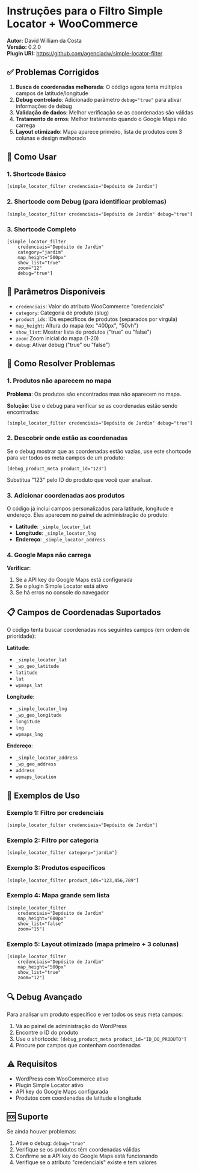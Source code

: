 # Instruções para o Filtro Simple Locator + WooCommerce

**Autor:** David William da Costa  
**Versão:** 0.2.0  
**Plugin URI:** https://github.com/agenciadw/simple-locator-filter

## ✅ Problemas Corrigidos

1. **Busca de coordenadas melhorada**: O código agora tenta múltiplos campos de latitude/longitude
2. **Debug controlado**: Adicionado parâmetro `debug="true"` para ativar informações de debug
3. **Validação de dados**: Melhor verificação se as coordenadas são válidas
4. **Tratamento de erros**: Melhor tratamento quando o Google Maps não carrega
5. **Layout otimizado**: Mapa aparece primeiro, lista de produtos com 3 colunas e design melhorado

## 🚀 Como Usar

### 1. Shortcode Básico

```
[simple_locator_filter credenciais="Depósito de Jardim"]
```

### 2. Shortcode com Debug (para identificar problemas)

```
[simple_locator_filter credenciais="Depósito de Jardim" debug="true"]
```

### 3. Shortcode Completo

```
[simple_locator_filter
    credenciais="Depósito de Jardim"
    category="jardim"
    map_height="500px"
    show_list="true"
    zoom="12"
    debug="true"]
```

## 🔧 Parâmetros Disponíveis

- `credenciais`: Valor do atributo WooCommerce "credenciais"
- `category`: Categoria de produto (slug)
- `product_ids`: IDs específicos de produtos (separados por vírgula)
- `map_height`: Altura do mapa (ex: "400px", "50vh")
- `show_list`: Mostrar lista de produtos ("true" ou "false")
- `zoom`: Zoom inicial do mapa (1-20)
- `debug`: Ativar debug ("true" ou "false")

## 🐛 Como Resolver Problemas

### 1. Produtos não aparecem no mapa

**Problema**: Os produtos são encontrados mas não aparecem no mapa.

**Solução**: Use o debug para verificar se as coordenadas estão sendo encontradas:

```
[simple_locator_filter credenciais="Depósito de Jardim" debug="true"]
```

### 2. Descobrir onde estão as coordenadas

Se o debug mostrar que as coordenadas estão vazias, use este shortcode para ver todos os meta campos de um produto:

```
[debug_product_meta product_id="123"]
```

Substitua "123" pelo ID do produto que você quer analisar.

### 3. Adicionar coordenadas aos produtos

O código já inclui campos personalizados para latitude, longitude e endereço. Eles aparecem no painel de administração do produto:

- **Latitude**: `_simple_locator_lat`
- **Longitude**: `_simple_locator_lng`
- **Endereço**: `_simple_locator_address`

### 4. Google Maps não carrega

**Verificar**:

1. Se a API key do Google Maps está configurada
2. Se o plugin Simple Locator está ativo
3. Se há erros no console do navegador

## 📋 Campos de Coordenadas Suportados

O código tenta buscar coordenadas nos seguintes campos (em ordem de prioridade):

**Latitude**:

- `_simple_locator_lat`
- `_wp_geo_latitude`
- `latitude`
- `lat`
- `wpmaps_lat`

**Longitude**:

- `_simple_locator_lng`
- `_wp_geo_longitude`
- `longitude`
- `lng`
- `wpmaps_lng`

**Endereço**:

- `_simple_locator_address`
- `_wp_geo_address`
- `address`
- `wpmaps_location`

## 🎯 Exemplos de Uso

### Exemplo 1: Filtro por credenciais

```
[simple_locator_filter credenciais="Depósito de Jardim"]
```

### Exemplo 2: Filtro por categoria

```
[simple_locator_filter category="jardim"]
```

### Exemplo 3: Produtos específicos

```
[simple_locator_filter product_ids="123,456,789"]
```

### Exemplo 4: Mapa grande sem lista

```
[simple_locator_filter
    credenciais="Depósito de Jardim"
    map_height="600px"
    show_list="false"
    zoom="15"]
```

### Exemplo 5: Layout otimizado (mapa primeiro + 3 colunas)

```
[simple_locator_filter
    credenciais="Depósito de Jardim"
    map_height="500px"
    show_list="true"
    zoom="12"]
```

## 🔍 Debug Avançado

Para analisar um produto específico e ver todos os seus meta campos:

1. Vá ao painel de administração do WordPress
2. Encontre o ID do produto
3. Use o shortcode: `[debug_product_meta product_id="ID_DO_PRODUTO"]`
4. Procure por campos que contenham coordenadas

## ⚠️ Requisitos

- WordPress com WooCommerce ativo
- Plugin Simple Locator ativo
- API key do Google Maps configurada
- Produtos com coordenadas de latitude e longitude

## 🆘 Suporte

Se ainda houver problemas:

1. Ative o debug: `debug="true"`
2. Verifique se os produtos têm coordenadas válidas
3. Confirme se a API key do Google Maps está funcionando
4. Verifique se o atributo "credenciais" existe e tem valores
